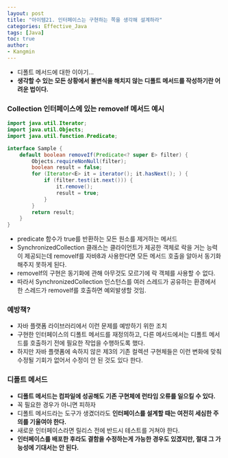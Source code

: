```yaml
---
layout: post
title: "아이템21. 인터페이스는 구현하는 쪽을 생각해 설계하라"
categories: Effective_Java
tags: [Java]
toc: true
author:
- Kangmin
---
```



- 디폴트 메서드에 대한 이야기...
- **생각할 수 있는 모든 상황에서 불변식을 해치지 않는 디폴트 메서드를 작성하기란 어려운 법이다.**

### Collection 인터페이스에 있는 removeIf 메서드 예시

```java
import java.util.Iterator;
import java.util.Objects;
import java.util.function.Predicate;

interface Sample {
    default boolean removeIf(Predicate<? super E> filter) {
        Objects.requireNonNull(filter);
        boolean result = false;
        for (Iterator<E> it = iterator(); it.hasNext(); ) {
            if (filter.test(it.next())) {
                it.remove();
                result = true;
            }
        }
        return result;
    }
}
```

- predicate 함수가 true를 반환하는 모든 원소를 제거하는 메서드
- SynchronizedCollection 클래스는 클라이언트가 제공한 객체로 락을 거는 능력이 제공되는데
  removeIf를 자바8과 사용한다면 모든 메서드 호출을 알아서 동기화해주지 못하게 된다.
- removeIf의 구현은 동기화에 관해 아무것도 모르기에 락 객체를 사용할 수 없다.
- 따라서 SynchronizedCollection 인스턴스를 여러 스레드가 공유하는 환경에서 한 스레드가 removeIf를 호출하면 예외발생할 것임.

### 예방책?
- 자바 플랫폼 라이브러리에서 이런 문제를 예방하기 위한 조치
- 구현한 인터페이스의 디폴트 메서드를 재정의하고, 다른 메서드에서는 디폴트 메서드를 호출하기 전에 필요한 작업을 수행하도록 했다.
- 하지만 자바 플랫폼에 속하지 않은 제3의 기존 컬렉션 구현체들은 이런 변화에 맞춰 수정될 기회가 없어서 수정이 안 된 것도 있다 한다.

### 디폴트 메서드
- **디폴트 메서드는 컴파일에 성공해도 기존 구현체에 런타임 오류를 일으킬 수 있다.**
- 꼭 필요한 경우가 아니면 피하자
- 디폴트 메서드라는 도구가 생겼더라도 **인터페이스를 설계할 때는 여전히 세심한 주의를 기울여야 한다.**
- 새로운 인터페이스라면 릴리스 전에 반드시 테스트를 거쳐야 한다.
- **인터페이스를 배포한 후라도 결함을 수정하는게 가능한 경우도 있겠지만, 절대 그 가능성에 기대서는 안 된다.**
